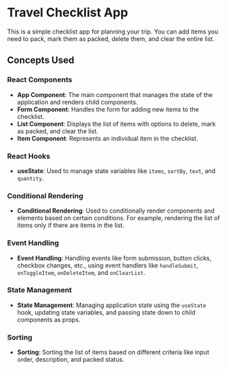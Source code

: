 # Travel Checklist App

This is a simple checklist app for planning your trip. You can add items you need to pack, mark them as packed, delete them, and clear the entire list.

## Concepts Used

### React Components

- **App Component**: The main component that manages the state of the application and renders child components.
- **Form Component**: Handles the form for adding new items to the checklist.
- **List Component**: Displays the list of items with options to delete, mark as packed, and clear the list.
- **Item Component**: Represents an individual item in the checklist.

### React Hooks

- **useState**: Used to manage state variables like `items`, `sortBy`, `text`, and `quantity`.

### Conditional Rendering

- **Conditional Rendering**: Used to conditionally render components and elements based on certain conditions. For example, rendering the list of items only if there are items in the list.

### Event Handling

- **Event Handling**: Handling events like form submission, button clicks, checkbox changes, etc., using event handlers like `handleSubmit`, `onToggleItem`, `onDeleteItem`, and `onClearList`.

### State Management

- **State Management**: Managing application state using the `useState` hook, updating state variables, and passing state down to child components as props.

### Sorting

- **Sorting**: Sorting the list of items based on different criteria like input order, description, and packed status.
